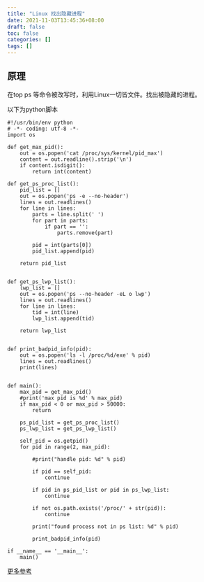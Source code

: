 ```yaml
---
title: "Linux 找出隐藏进程"
date: 2021-11-03T13:45:36+08:00
draft: false
toc: false
categories: []
tags: []
---
```


## 原理

在top ps 等命令被改写时，利用Linux一切皆文件。找出被隐藏的进程。

以下为python脚本

```
#!/usr/bin/env python
# -*- coding: utf-8 -*-
import os

def get_max_pid():
    out = os.popen('cat /proc/sys/kernel/pid_max')
    content = out.readline().strip('\n')
    if content.isdigit():
        return int(content)

def get_ps_proc_list():
    pid_list = []
    out = os.popen('ps -e --no-header')
    lines = out.readlines()
    for line in lines:
        parts = line.split(' ')
        for part in parts:
            if part == '':
                parts.remove(part)

        pid = int(parts[0])
        pid_list.append(pid)

    return pid_list


def get_ps_lwp_list():
    lwp_list = []
    out = os.popen('ps --no-header -eL o lwp')
    lines = out.readlines()
    for line in lines:
        tid = int(line)
        lwp_list.append(tid)

    return lwp_list


def print_badpid_info(pid):
    out = os.popen('ls -l /proc/%d/exe' % pid)
    lines = out.readlines()
    print(lines)


def main():
    max_pid = get_max_pid()
    #print('max pid is %d' % max_pid)
    if max_pid < 0 or max_pid > 50000:
        return

    ps_pid_list = get_ps_proc_list()
    ps_lwp_list = get_ps_lwp_list()

    self_pid = os.getpid()
    for pid in range(2, max_pid):

        #print("handle pid: %d" % pid)

        if pid == self_pid:
            continue

        if pid in ps_pid_list or pid in ps_lwp_list:
            continue

        if not os.path.exists('/proc/' + str(pid)):
            continue

        print("found process not in ps list: %d" % pid)

        print_badpid_info(pid)

if __name__ == '__main__':
    main()
```

[更多参考](https://mp.weixin.qq.com/s?__biz=MzAxODI5ODMwOA==&mid=2666550500&idx=1&sn=9e6cc70e53291b16f7feb5de25882b2b&chksm=80dc904fb7ab19591ccec1bf0bf985f076286545c03a680775a659aaa7e05057c5b8d8e45e11&mpshare=1&scene=23&srcid=0124OSJW32r89rZe9zJf5YKK&sharer_sharetime=1611488968087&sharer_shareid=526a33875b341a963104be96ad05b723#rd)
